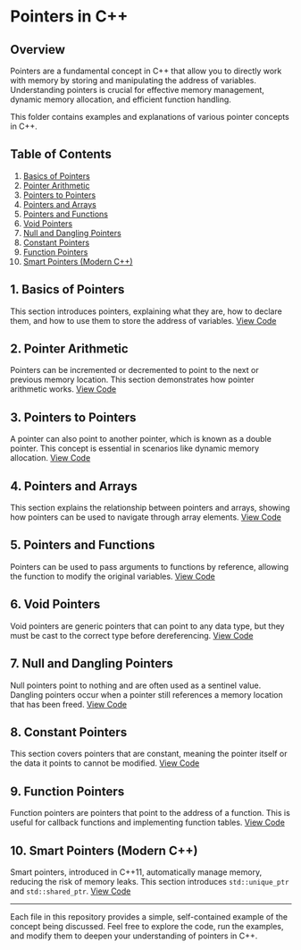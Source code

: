 # Pointers in C++

## Overview

Pointers are a fundamental concept in C++ that allow you to directly work with memory by storing and manipulating the address of variables. Understanding pointers is crucial for effective memory management, dynamic memory allocation, and efficient function handling.

This folder contains examples and explanations of various pointer concepts in C++.

## Table of Contents

1. [Basics of Pointers](01_basics_of_pointers.cpp)
2. [Pointer Arithmetic](02_pointer_arithmetic.cpp)
3. [Pointers to Pointers](03_pointer_to_pointer.cpp)
4. [Pointers and Arrays](04_pointers_and_arrays.cpp)
5. [Pointers and Functions](05_pointers_and_functions.cpp)
6. [Void Pointers](06_void_pointers.cpp)
7. [Null and Dangling Pointers](07_null_and_dangling_pointers.cpp)
8. [Constant Pointers](08_const_pointers.cpp)
9. [Function Pointers](09_function_pointers.cpp)
10. [Smart Pointers (Modern C++)](10_smart_pointers.cpp)

## 1. Basics of Pointers

This section introduces pointers, explaining what they are, how to declare them, and how to use them to store the address of variables. [View Code](01_basics_of_pointers.cpp)

## 2. Pointer Arithmetic

Pointers can be incremented or decremented to point to the next or previous memory location. This section demonstrates how pointer arithmetic works. [View Code](02_pointer_arithmetic.cpp)

## 3. Pointers to Pointers

A pointer can also point to another pointer, which is known as a double pointer. This concept is essential in scenarios like dynamic memory allocation. [View Code](03_pointer_to_pointer.cpp)

## 4. Pointers and Arrays

This section explains the relationship between pointers and arrays, showing how pointers can be used to navigate through array elements. [View Code](04_pointers_and_arrays.cpp)

## 5. Pointers and Functions

Pointers can be used to pass arguments to functions by reference, allowing the function to modify the original variables. [View Code](05_pointers_and_functions.cpp)

## 6. Void Pointers

Void pointers are generic pointers that can point to any data type, but they must be cast to the correct type before dereferencing. [View Code](06_void_pointers.cpp)

## 7. Null and Dangling Pointers

Null pointers point to nothing and are often used as a sentinel value. Dangling pointers occur when a pointer still references a memory location that has been freed. [View Code](07_null_and_dangling_pointers.cpp)

## 8. Constant Pointers

This section covers pointers that are constant, meaning the pointer itself or the data it points to cannot be modified. [View Code](08_const_pointers.cpp)

## 9. Function Pointers

Function pointers are pointers that point to the address of a function. This is useful for callback functions and implementing function tables. [View Code](09_function_pointers.cpp)

## 10. Smart Pointers (Modern C++)

Smart pointers, introduced in C++11, automatically manage memory, reducing the risk of memory leaks. This section introduces `std::unique_ptr` and `std::shared_ptr`. [View Code](10_smart_pointers.cpp)

---

Each file in this repository provides a simple, self-contained example of the concept being discussed. Feel free to explore the code, run the examples, and modify them to deepen your understanding of pointers in C++.
